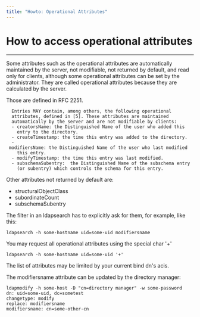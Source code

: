 ```yaml
---
title: "Howto: Operational Attributes"
---
```


# How to access operational attributes
------------------------------------

Some attributes such as the operational attributes are automatically maintained by the server, not modifiable, not returned by default, and read only for clients, although some operational attributes can be set by the administrator. They are called operational attributes because they are calculated by the server.

Those are defined in RFC 2251.

      Entries MAY contain, among others, the following operational    
      attributes, defined in [5]. These attributes are maintained    
      automatically by the server and are not modifiable by clients:    
      - creatorsName: the Distinguished Name of the user who added this    
        entry to the directory.    
      - createTimestamp: the time this entry was added to the directory.    
      - modifiersName: the Distinguished Name of the user who last modified    
        this entry.    
      - modifyTimestamp: the time this entry was last modified.    
      - subschemaSubentry:  the Distinguished Name of the subschema entry    
        (or subentry) which controls the schema for this entry.    

Other attributes not returned by default are:

-   structuralObjectClass
-   subordinateCount
-   subschemaSubentry

The filter in an ldapsearch has to explicitly ask for them, for example, like this:

    ldapsearch -h some-hostname uid=some-uid modifiersname    

You may request all operational attributes using the special char '+'

    ldapsearch -h some-hostname uid=some-uid '+'

The list of attributes may be limited by your current bind dn's acis.

The modifiersname attribute can be updated by the directory manager:

    ldapmodify -h some-host -D "cn=directory manager" -w some-password
    dn: uid=some-uid, dc=sometest
    changetype: modify
    replace: modifiersname
    modifiersname: cn=some-other-cn
